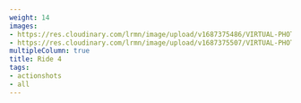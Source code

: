 ```yaml
---
weight: 14
images:
- https://res.cloudinary.com/lrmn/image/upload/v1687375486/VIRTUAL-PHOTOGRAPHY/ride4/33_d64mqa.png
- https://res.cloudinary.com/lrmn/image/upload/v1687375507/VIRTUAL-PHOTOGRAPHY/ride4/18_jhmxsc.png
multipleColumn: true
title: Ride 4
tags:
- actionshots
- all
---
```

